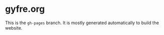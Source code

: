 # gyfre.org

This is the `gh-pages` branch. It is mostly generated automatically to
build the website.
